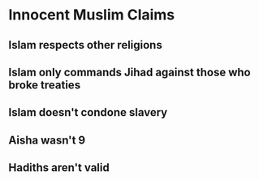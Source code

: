 # Innocent Muslim Claims

## Islam respects other religions

## Islam only commands Jihad against those who broke treaties

## Islam doesn't condone slavery

## Aisha wasn't 9

## Hadiths aren't valid
